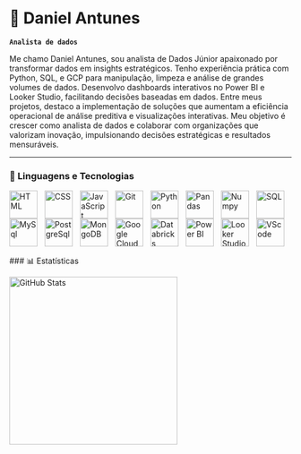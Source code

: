 # 🤘 Daniel Antunes

**`Analista de dados`**

Me chamo Daniel Antunes, sou analista de Dados Júnior apaixonado por transformar dados em insights estratégicos. Tenho experiência prática com Python, SQL, e GCP para manipulação, limpeza e análise de grandes volumes de dados. Desenvolvo dashboards interativos no Power BI e Looker Studio, facilitando decisões baseadas em dados.
Entre meus projetos, destaco a implementação de soluções que aumentam a eficiência operacional de análise preditiva e visualizações interativas.
Meu objetivo é crescer como analista de dados e colaborar com organizações que valorizam inovação, impulsionando decisões estratégicas e resultados mensuráveis.



---

### 🤖 Linguagens e Tecnologias

<img 
    align="left" 
    alt="HTML"
    title="HTML" 
    width="50px" 
    style="padding-right: 10px;" 
    src="https://cdn.jsdelivr.net/gh/devicons/devicon@latest/icons/html5/html5-original.svg" 
/>
<img 
    align="left" 
    alt="CSS" 
    title="CSS"
    width="50px" 
    style="padding-right: 10px;" 
    src="https://cdn.jsdelivr.net/gh/devicons/devicon@latest/icons/css3/css3-original.svg" 
/>
<img 
    align="left" 
    alt="JavaScript" 
    title="JavaScript"
    width="50px" 
    style="padding-right: 10px;" 
    src="https://cdn.jsdelivr.net/gh/devicons/devicon@latest/icons/javascript/javascript-original.svg" 
/>

<img 
    align="left" 
    alt="Git" 
    title="Git"
    width="50px" 
    style="padding-right: 10px;" 
    src="https://cdn.jsdelivr.net/gh/devicons/devicon@latest/icons/git/git-original.svg" 
/>
<img 
    align="left" 
    alt="Python" 
    title="Python"
    width="50px" 
    style="padding-right: 10px;" 
    src="https://cdn.jsdelivr.net/gh/devicons/devicon@latest/icons/python/python-original.svg" 
/>

<img 
    align="left" 
    alt="Pandas" 
    title="Pandas"
    width="50px" 
    style="padding-right: 10px;" 
    src="https://cdn.jsdelivr.net/gh/devicons/devicon@latest/icons/pandas/pandas-original.svg"
/>

<img 
    align="left" 
    alt="Numpy" 
    title="Numpy"
    width="50px" 
    style="padding-right: 10px;" 
    src="https://cdn.jsdelivr.net/gh/devicons/devicon@latest/icons/numpy/numpy-original.svg" 
/>

<img 
    align="left" 
    alt="SQL" 
    title="SQL"
    width="50px" 
    style="padding-right: 10px;" 
    src="https://cdn.jsdelivr.net/gh/devicons/devicon@latest/icons/azuresqldatabase/azuresqldatabase-original.svg"
/>

<img 
    align="left" 
    alt="MySql" 
    title="MySql"
    width="50px" 
    style="padding-right: 10px;" 
    src="https://cdn.jsdelivr.net/gh/devicons/devicon@latest/icons/mysql/mysql-original-wordmark.svg" 
/>

<img 
    align="left" 
    alt="PostgreSql" 
    title="PostgreSql"
    width="50px" 
    style="padding-right: 10px;" 
    src="https://cdn.jsdelivr.net/gh/devicons/devicon@latest/icons/postgresql/postgresql-original-wordmark.svg" 
/>

<img 
    align="left" 
    alt="MongoDB" 
    title="MongoDB"
    width="50px" 
    style="padding-right: 10px;" 
    src="https://cdn.jsdelivr.net/gh/devicons/devicon@latest/icons/mongodb/mongodb-original-wordmark.svg" 
/>

<img 
    align="left" 
    alt="Google Cloud Platform" 
    title="Google Cloud Platform"
    width="50px" 
    style="padding-right: 10px;" 
    src="https://raw.githubusercontent.com/marwin1991/profile-technology-icons/refs/heads/main/icons/gcp.png" 
/>

<img 
    align="left" 
    alt="Databricks" 
    title="Databricks"
    width="50px" 
    style="padding-right: 10px;" 
    src="https://raw.githubusercontent.com/marwin1991/profile-technology-icons/refs/heads/main/icons/databricks.png" 
/>

<img 
    align="left" 
    alt="Power BI" 
    title="Power BI"
    width="50px" 
    style="padding-right: 10px;" 
    src="https://img.icons8.com/?size=100&id=qYfwpsRXEcpc&format=png&color=000000" 
/>

<img 
    align="left" 
    alt="Looker Studio" 
    title="Looker Studio"
    width="50px" 
    style="padding-right: 10px;" 
    src="https://img.icons8.com/?size=100&id=SruJhzn0nnLl&format=png&color=000000" 
/>

<img 
    align="left" 
    alt="VScode" 
    title="VScode"
    width="50px" 
    style="padding-right: 10px;" 
    src="https://cdn.jsdelivr.net/gh/devicons/devicon@latest/icons/vscode/vscode-original-wordmark.svg" 
/>
<br/>

<br/>
<br/>
<br/>
<br/>

<br/>
### 📊 Estatísticas

<img 
      align="left" 
      alt="GitHub Stats" 
      height="300" 
      src="https://github-readme-stats.vercel.app/api/top-langs/?username=danielantunes-repo&theme=tokyonight&layout=compact&custom_title=Tecnologias&langs_count=7" 
  />

</p>


